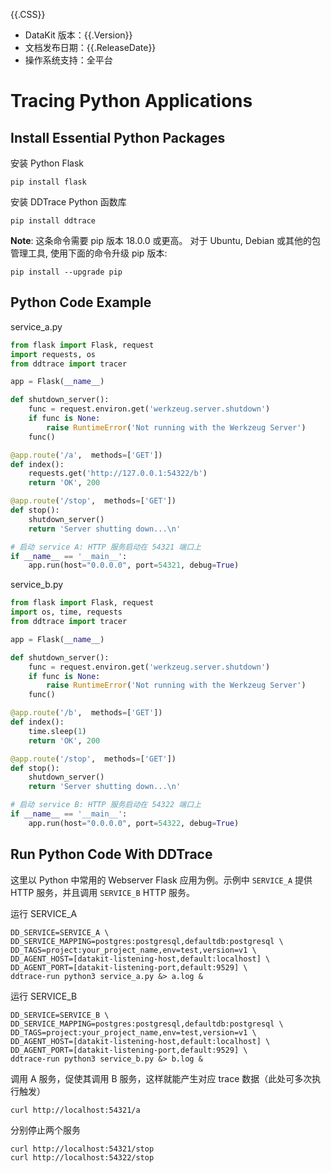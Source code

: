 {{.CSS}}

- DataKit 版本：{{.Version}}
- 文档发布日期：{{.ReleaseDate}}
- 操作系统支持：全平台

# Tracing Python Applications

## Install Essential Python Packages

安装 Python Flask

```shell
pip install flask
```

安装 DDTrace Python 函数库

```shell
pip install ddtrace
```

**Note**: 这条命令需要 pip 版本 18.0.0 或更高。 对于 Ubuntu, Debian 或其他的包管理工具, 使用下面的命令升级 pip 版本:

```shell
pip install --upgrade pip
```

## Python Code Example

service_a.py

```python
from flask import Flask, request
import requests, os
from ddtrace import tracer

app = Flask(__name__)

def shutdown_server():
    func = request.environ.get('werkzeug.server.shutdown')
    if func is None:
        raise RuntimeError('Not running with the Werkzeug Server')
    func()

@app.route('/a',  methods=['GET'])
def index():
    requests.get('http://127.0.0.1:54322/b')
    return 'OK', 200

@app.route('/stop',  methods=['GET'])
def stop():
    shutdown_server()
    return 'Server shutting down...\n'

# 启动 service A: HTTP 服务启动在 54321 端口上
if __name__ == '__main__':
    app.run(host="0.0.0.0", port=54321, debug=True)
```

service_b.py

```python
from flask import Flask, request
import os, time, requests
from ddtrace import tracer

app = Flask(__name__)

def shutdown_server():
    func = request.environ.get('werkzeug.server.shutdown')
    if func is None:
        raise RuntimeError('Not running with the Werkzeug Server')
    func()

@app.route('/b',  methods=['GET'])
def index():
    time.sleep(1)
    return 'OK', 200

@app.route('/stop',  methods=['GET'])
def stop():
    shutdown_server()
    return 'Server shutting down...\n'

# 启动 service B: HTTP 服务启动在 54322 端口上
if __name__ == '__main__':
    app.run(host="0.0.0.0", port=54322, debug=True)
```

## Run Python Code With DDTrace

这里以 Python 中常用的 Webserver Flask 应用为例。示例中 `SERVICE_A` 提供 HTTP 服务，并且调用 `SERVICE_B` HTTP 服务。

运行 SERVICE_A

```shell
DD_SERVICE=SERVICE_A \
DD_SERVICE_MAPPING=postgres:postgresql,defaultdb:postgresql \
DD_TAGS=project:your_project_name,env=test,version=v1 \
DD_AGENT_HOST=[datakit-listening-host,default:localhost] \
DD_AGENT_PORT=[datakit-listening-port,default:9529] \
ddtrace-run python3 service_a.py &> a.log &
```

运行 SERVICE_B

```shell
DD_SERVICE=SERVICE_B \
DD_SERVICE_MAPPING=postgres:postgresql,defaultdb:postgresql \
DD_TAGS=project:your_project_name,env=test,version=v1 \
DD_AGENT_HOST=[datakit-listening-host,default:localhost] \
DD_AGENT_PORT=[datakit-listening-port,default:9529] \
ddtrace-run python3 service_b.py &> b.log &
```

调用 A 服务，促使其调用 B 服务，这样就能产生对应 trace 数据（此处可多次执行触发）

```shell
curl http://localhost:54321/a
```

分别停止两个服务

```shell
curl http://localhost:54321/stop
curl http://localhost:54322/stop
```
